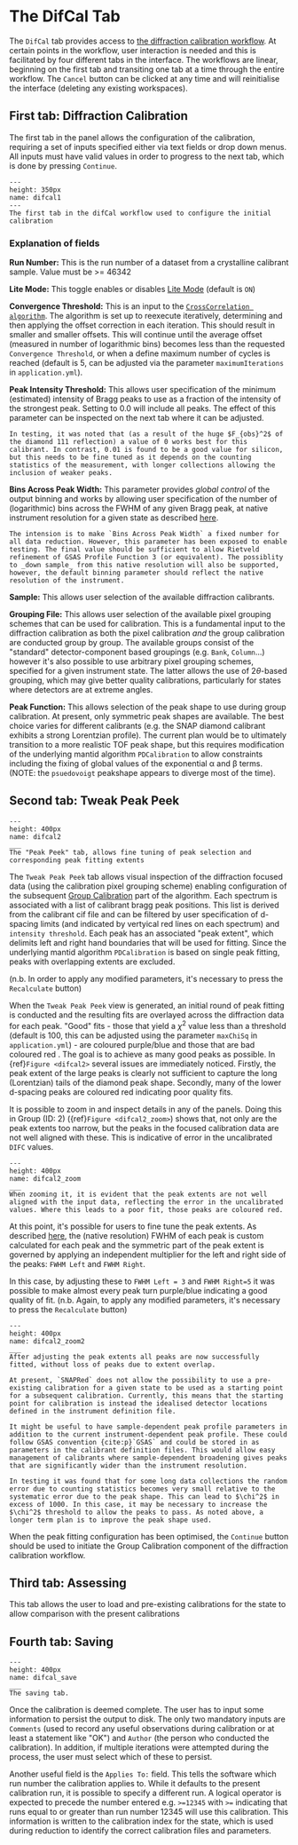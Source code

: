 # The DifCal Tab

The `DifCal` tab provides access to [the diffraction calibration workflow](label_difcal). At certain points in the workflow, user interaction is needed and this is facilitated by four different tabs in the interface. The workflows are linear, beginning on the first tab and transiting one tab at a time through the entire workflow. The `Cancel` button can be clicked at any time and will reinitialise the interface (deleting any existing workspaces).

## First tab: Diffraction Calibration

The first tab in the panel allows the configuration of the calibration, requiring a set of inputs specified either via text fields or drop down menus. All inputs must have valid values in order to progress to the next tab, which is done by pressing `Continue`.

```{figure} static/difcal1.png
---
height: 350px
name: difcal1
---
The first tab in the difCal workflow used to configure the initial calibration
```
### Explanation of fields

**Run Number:** This is the run number of a dataset from a crystalline calibrant sample. Value must be >= 46342

**Lite Mode:** This toggle enables or disables [Lite Mode](label_lite) (default is `ON`)

**Convergence Threshold:** This is an input to the [`CrossCorrelation algorithm`](label_CC). The algorithm is set up to reexecute iteratively, determining and then applying the offset correction in each iteration. This should result in smaller and smaller offsets. This will continue until the average offset (measured in number of logarithmic bins) becomes less than the requested `Convergence Threshold`, or when a define maximum number of cycles is reached (default is 5, can be adjusted via the parameter `maximumIterations` in `application.yml`).

**Peak Intensity Threshold:** This allows user specification of the minimum (estimated) intensity of Bragg peaks to use as a fraction of the intensity of the strongest peak. Setting to 0.0 will include all peaks. The effect of this parameter can be inspected on the next tab where it can be adjusted.

```{note}
In testing, it was noted that (as a result of the huge $F_{obs}^2$ of the diamond 111 reflection) a value of 0 works best for this calibrant. In contrast, 0.01 is found to be a good value for silicon, but this needs to be fine tuned as it depends on the counting statistics of the measurement, with longer collections allowing the inclusion of weaker peaks. 
```

**Bins Across Peak Width:** This parameter provides _global control_ of the output binning and works by allowing user specification of the number of (logarithmic) bins across the FWHM of any given Bragg peak, at native instrument resolution for a given state as described [here](binning_considerations).

```{note}
The intension is to make `Bins Across Peak Width` a fixed number for all data reduction. However, this parameter has been exposed to enable testing. The final value should be sufficient to allow Rietveld refinement of GSAS Profile Function 3 (or equivalent). The possiblity to _down sample_ from this native resolution will also be supported, however, the default binning parameter should reflect the native resolution of the instrument.
``` 
**Sample:** This allows user selection of the available diffraction calibrants.

**Grouping File:** This allows user selection of the available pixel grouping schemes that can be used for calibration. This is a fundamental input to the diffraction calibration as both the pixel calibration _and_ the group calibration are conducted group by group. The available groups consist of the "standard" detector-component based groupings (e.g. `Bank`, `Column`...) however it's also possible to use arbitrary pixel grouping schemes, specified for a given instrument state. The latter allows the use of 2$\theta$-based grouping, which may give better quality calibrations, particularly for states where detectors are at extreme angles.

**Peak Function:** This allows selection of the peak shape to use during group calibration. At present, only symmetric peak shapes are available. The best choice varies for different calibrants (e.g. the SNAP diamond calibrant exhibits a strong Lorentzian profile). The current plan would be to ultimately transition to a more realistic TOF peak shape, but this requires modification of the underlying mantid algorithm `PDCalibration` to allow constraints including the fixing of global values of the exponential α and β terms. (NOTE: the `psuedovoigt` peakshape appears to diverge most of the time).

## Second tab: Tweak Peak Peek

```{figure} static/difcal2.png
---
height: 400px
name: difcal2
___
The "Peak Peek" tab, allows fine tuning of peak selection and corresponding peak fitting extents
```

The `Tweak Peak Peek` tab allows visual inspection of the diffraction focused data (using the calibration pixel grouping scheme) enabling configuration of the subsequent [Group Calibration](group_cal) part of the algorithm. Each spectrum is associated with a list of calibrant bragg peak positions. This list is derived from the calibrant cif file and can be filtered by user specification of d-spacing limits (and indicated by vertyical red lines on each spectrum) and `intensity threshold`. Each peak has an associated "peak extent", which delimits left and right hand boundaries that will be used for fitting. Since the underlying mantid algorithm `PDCalibration` is based on single peak fitting, peaks with overlapping extents are excluded.

(n.b. In order to apply any modified parameters, it's necessary to press the `Recalculate` button)

When the `Tweak Peak Peek` view is generated, an initial round of peak fitting is conducted and the resulting fits are overlayed across the diffraction data for each peak. "Good" fits - those that yield a $\chi^2$ value less than a threshold (default is 100, this can be adjusted using the parameter `maxChiSq` in `application.yml`) - are coloured purple/blue and those that are bad coloured red . The goal is to achieve as many good peaks as possible. In {ref}`Figure <difcal2>` several issues are immediately noticed. Firstly, the peak extent of the large peaks is clearly not sufficient to capture the long (Lorentzian) tails of the diamond peak shape. Secondly, many of the lower d-spacing peaks are coloured red indicating poor quality fits.

It is possible to zoom in and inspect details in any of the panels. Doing this in Group (ID: 2) ({ref}`Figure <difcal2_zoom>`) shows that, not only are the peak extents too narrow, but the peaks in the focused calibration data are not well aligned with these. This is indicative of error in the uncalibrated `DIFC` values.  

```{figure} static/difcal2_zoom.png
---
height: 400px
name: difcal2_zoom
___
When zooming it, it is evident that the peak extents are not well aligned with the input data, reflecting the error in the uncalibrated values. Where this leads to a poor fit, those peaks are coloured red.
```

At this point, it's possible for users to fine tune the peak extents. As described [here](group_cal), the (native resolution) FWHM of each peak is custom calculated for each peak and the symmetric part of the peak extent is governed by applying an independent multiplier for the left and right side of the peaks: `FWHM Left` and `FWHM Right`.

In this case, by adjusting these to `FWHM Left = 3` and `FWHM Right=5` it was possible to make almost every peak turn purple/blue indicating a good quality of fit. (n.b. Again, to apply any modified parameters, it's necessary to press the `Recalculate` button)

```{figure} static/difcal2_zoom2.png
---
height: 400px
name: difcal2_zoom2
___
After adjusting the peak extents all peaks are now successfully fitted, without loss of peaks due to extent overlap.
```

```{note}
At present, `SNAPRed` does not allow the possibility to use a pre-existing calibration for a given state to be used as a starting point for a subsequent calibration. Currently, this means that the starting point for calibration is instead the idealised detector locations defined in the instrument definition file.   
```

```{note}
It might be useful to have sample-dependent peak profile parameters in addition to the current instrument-dependent peak profile. These could follow GSAS convention {cite:p}`GSAS` and could be stored in as parameters in the calibrant definition files. This would allow easy management of calibrants where sample-dependent broadening gives peaks that are significantly wider than the instrument resolution. 
```

```{note}
In testing it was found that for some long data collections the random error due to counting statistics becomes very small relative to the systematic error due to the peak shape. This can lead to $\chi^2$ in excess of 1000. In this case, it may be necessary to increase the $\chi^2$ threshold to allow the peaks to pass. As noted above, a longer term plan is to improve the peak shape used.  
```

When the peak fitting configuration has been optimised, the `Continue` button should be used to initiate the Group Calibration component of the diffraction calibration workflow.  

## Third tab: Assessing

This tab allows the user to load and pre-existing calibrations for the state to allow comparison with the present calibrations

## Fourth tab: Saving


```{figure} static/difcal_save.png
---
height: 400px
name: difcal_save
___
The saving tab.
```

Once the calibration is deemed complete. The user has to input some information to persist the output to disk. The only two mandatory inputs are `Comments` (used to record any useful observations during calibration or at least a statement like "OK") and `Author` (the person who conducted the calibration). In addition, if multiple iterations were attempted during the process, the user must select which of these to persist.

Another useful field is the `Applies To:` field. This tells the software which run number the calibration applies to. While it defaults to the present calibration run, it is possible to specify a different run. A logical operator is expected to precede the number entered e.g. `>=12345` with `>=` indicating that runs equal to or greater than run number 12345 will use this calibration. This information is written to the calibration index for the state, which is used during reduction to identify the correct calibration files and parameters.



